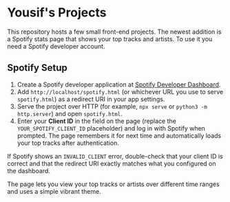 # Yousif's Projects

This repository hosts a few small front-end projects. The newest addition is a Spotify stats page that shows your top tracks and artists. To use it you need a Spotify developer account.

## Spotify Setup
1. Create a Spotify developer application at [Spotify Developer Dashboard](https://developer.spotify.com/).
2. Add `http://localhost/spotify.html` (or whichever URL you use to serve `spotify.html`) as a redirect URI in your app settings.
3. Serve the project over HTTP (for example, `npx serve` or `python3 -m http.server`) and open `spotify.html`.
4. Enter your **Client ID** in the field on the page (replace the `YOUR_SPOTIFY_CLIENT_ID` placeholder) and log in with Spotify when prompted. The page remembers it for next time and automatically loads your top tracks after authentication.

If Spotify shows an `INVALID_CLIENT` error, double-check that your client ID is correct and that the redirect URI exactly matches what you configured on the dashboard.

The page lets you view your top tracks or artists over different time ranges and uses a simple vibrant theme.
